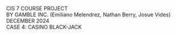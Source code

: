 <html>
  <body>
<p> CIS 7 COURSE PROJECT
<br>BY GAMBLE INC. (Emiliano Melendrez, Nathan Berry, Josue Vides)
<br> DECEMBER 2024
<br> CASE 4: CASINO BLACK-JACK
</p>
</body>
</html>
